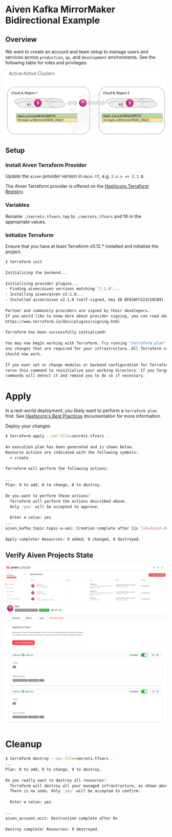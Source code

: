 # Aiven Kafka MirrorMaker Bidirectional Example

## Overview

We want to create an account and team setup to manage users and services
across `production`, `qa`, and `development` environments. See the
following table for roles and privileges:

![Reference Architecture](assets/arch.png)

## Setup

### Install Aiven Terraform Provider

Update the `aiven` provider version in `main.tf`, e.g. `2.x.x => 2.1.0`.

The Aiven Terraform provider is offered on the [Hashicorp Terraform Registry](https://registry.terraform.io/providers/aiven/aiven/latest).

### Variables

Rename `./secrets.tfvars.tmp` to `./secrets.tfvars` and fill in the appropriate values.

### Initialize Terraform

Ensure that you have at least Terraform v0.12.\* installed and initialize the project.

```sh
$ terraform init

Initializing the backend...

Initializing provider plugins...
- Finding aiven/aiven versions matching "2.1.0"...
- Installing aiven/aiven v2.1.0...
- Installed aiven/aiven v2.1.0 (self-signed, key ID BF63AFC521C50CB9)

Partner and community providers are signed by their developers.
If you would like to know more about provider signing, you can read about it here:
https://www.terraform.io/docs/plugins/signing.html

Terraform has been successfully initialized!

You may now begin working with Terraform. Try running "terraform plan" to see
any changes that are required for your infrastructure. All Terraform commands
should now work.

If you ever set or change modules or backend configuration for Terraform,
rerun this command to reinitialize your working directory. If you forget, other
commands will detect it and remind you to do so if necessary.
```

# Apply

In a real-world deployment, you likely want to perform a `terraform plan` first. See [Hashicorp's Best Practices](https://www.terraform.io/docs/cloud/guides/recommended-practices/index.html) documentation for more information.

Deploy your changes

```sh
$ terraform apply --var-file=secrets.tfvars .

An execution plan has been generated and is shown below.
Resource actions are indicated with the following symbols:
  + create

Terraform will perform the following actions:

...
Plan: 9 to add, 0 to change, 0 to destroy.

Do you want to perform these actions?
  Terraform will perform the actions described above.
  Only 'yes' will be accepted to approve.

  Enter a value: yes
...
aiven_kafka_topic.topic-a-ue1: Creation complete after 11s [id=david-demo/kafka-ue1/topic-a]

Apply complete! Resources: 9 added, 0 changed, 0 destroyed.
```

## Verify Aiven Projects State

![Creating](assets/creating.png)
![Replication Flows](assets/flows.png)

# Cleanup

```sh
$ terraform destroy --var-file=secrets.tfvars .
...
Plan: 0 to add, 0 to change, 9 to destroy.

Do you really want to destroy all resources?
  Terraform will destroy all your managed infrastructure, as shown above.
  There is no undo. Only 'yes' will be accepted to confirm.

  Enter a value: yes

...
aiven_account.acct: Destruction complete after 0s

Destroy complete! Resources: 9 destroyed.
```
